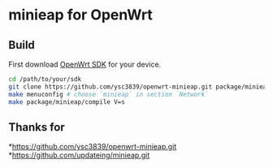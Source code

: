 # minieap for OpenWrt

## Build

First download [OpenWrt SDK](https://downloads.openwrt.org/) for your device.

```sh
cd /path/to/your/sdk
git clone https://github.com/ysc3839/openwrt-minieap.git package/minieap
make menuconfig # choose `minieap` in section `Network`
make package/minieap/compile V=s
```

## Thanks for

*https://github.com/ysc3839/openwrt-minieap.git
*https://github.com/updateing/minieap.git
